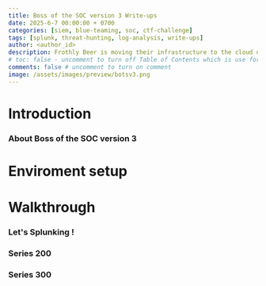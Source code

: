 ```yaml
---
title: Boss of the SOC version 3 Write-ups
date: 2025-6-7 00:00:00 + 0700
categories: [siem, blue-teaming, soc, ctf-challenge]
tags: [splunk, threat-hunting, log-analysis, write-ups]    
author: <author_id>   
description: Frothly Beer is moving their infrastructure to the cloud using a multi-cloud strategy. Let's help them detect suspicious activities while their business evolves significantly. 
# toc: false - uncomment to turn off Table of Contents which is use for display content in right-panel 
comments: false # uncomment to turn on comment 
image: /assets/images/preview/botsv3.png
---
```

# Introduction  

### About Boss of the SOC version 3

# Enviroment setup

# Walkthrough 
### Let's Splunking !

### Series 200

### Series 300
